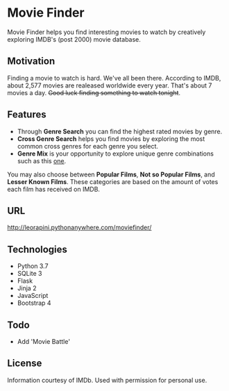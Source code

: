 # Movie Finder
Movie Finder helps you find interesting movies to watch by creatively exploring IMDB's (post 2000) movie database.


## Motivation

Finding a movie to watch is hard. We've all been there. According to IMDB, about 2,577 movies are realeased worldwide every year. That's about 7 movies a day. ~~Good luck finding something to watch tonight~~. 


## Features

  - Through **Genre Search** you can find the highest rated movies by genre. 
  - **Cross Genre Search** helps you find movies by exploring the most common cross genres for each genre you select.
  - **Genre Mix** is your opportunity to explore unique genre combinations such as this [one](http://leorapini.pythonanywhere.com/moviefinder/).

You may also choose between **Popular Films**, **Not so Popular Films**, and **Lesser Known Films**. These categories are based on the amount of votes each film has received on IMDB.


## URL

http://leorapini.pythonanywhere.com/moviefinder/


## Technologies

  - Python 3.7
  - SQLite 3
  - Flask 
  - Jinja 2
  - JavaScript
  - Bootstrap 4

 
## Todo

  - Add 'Movie Battle'


## License

Information courtesy of IMDb. Used with permission for personal use. 







